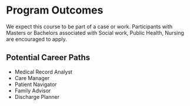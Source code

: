 # Program Outcomes

We expect this course to be part of a case or work. Participants with Masters or Bachelors associated with Social work, Public Health, Nursing are encouraged to apply.

## Potential Career Paths

* Medical Record Analyst
* Care Manager
* Patient Navigator
* Family Advisor
* Discharge Planner 

